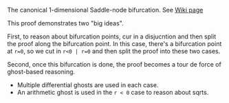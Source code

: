 The canonical 1-dimensional Saddle-node bifurcation.
See [Wiki page](https://en.wikipedia.org/wiki/Saddle-node_bifurcation)

This proof demonstrates two "big ideas".

First, to reason about bifurcation points, cur in a disjucntion and then
split the proof along the bifurcation point. In this case,
there's a bifurcation point at `r=0`, so we cut in `r<0 | r=0`
and then split the proof into these two cases.

Second, once this bifurcation is done,
the proof becomes a tour de force of ghost-based reasoning.

 * Multiple differential ghosts are used in each case.
 * An arithmetic ghost is used in the `r < 0` case to reason about sqrts.

